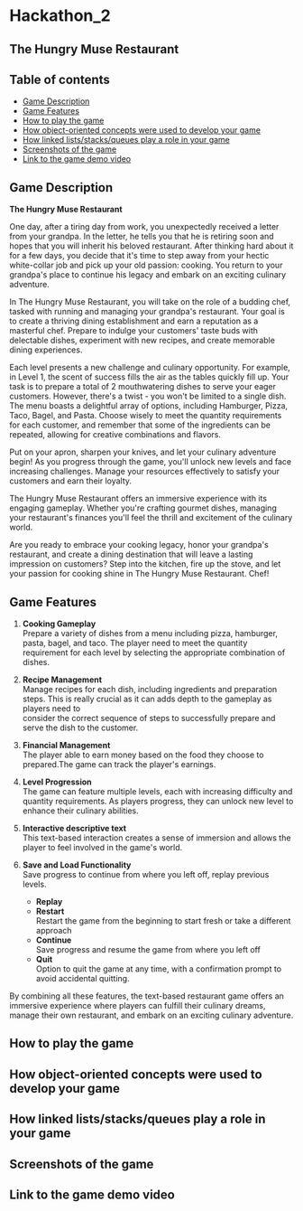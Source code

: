 # Hackathon_2

The Hungry Muse Restaurant
------------------------------------------------------------
## Table of contents ## 
- [Game Description](#Game-Description)
- [Game Features](#Game-Features)
- [How to play the game](#How-to-play-the-game)
- [How object-oriented concepts were used to develop your game](#How-object-oriented-concepts-were-used-to-develop-your-game)
- [How linked lists/stacks/queues play a role in your game](#How-linked-lists/stacks/queues-play-a-role-in-your-game)
- [Screenshots of the game](#Screenshots-of-the-game)
- [Link to the game demo video](#Link-to-the-game-demo-video)

## Game Description
**The Hungry Muse Restaurant**

One day, after a tiring day from work, you unexpectedly received a letter from your grandpa. In the letter, he tells you that he is retiring soon and hopes that you will inherit his beloved restaurant. After thinking hard about it for a few days, you decide that it's time to step away from your hectic white-collar job and pick up your old passion: cooking. You return to your grandpa's place to continue his legacy and embark on an exciting culinary adventure.

In The Hungry Muse Restaurant, you will take on the role of a budding chef, tasked with running and managing your grandpa's restaurant. Your goal is to create a thriving dining establishment and earn a reputation as a masterful chef. Prepare to indulge your customers' taste buds with delectable dishes, experiment with new recipes, and create memorable dining experiences.

Each level presents a new challenge and culinary opportunity. For example, in Level 1, the scent of success fills the air as the tables quickly fill up. Your task is to prepare a total of 2 mouthwatering dishes to serve your eager customers. However, there's a twist - you won't be limited to a single dish. The menu boasts a delightful array of options, including Hamburger, Pizza, Taco, Bagel, and Pasta. Choose wisely to meet the quantity requirements for each customer, and remember that some of the ingredients can be repeated, allowing for creative combinations and flavors.

Put on your apron, sharpen your knives, and let your culinary adventure begin! As you progress through the game, you'll unlock new levels and face increasing challenges. Manage your resources effectively to satisfy your customers and earn their loyalty.

The Hungry Muse Restaurant offers an immersive experience with its engaging gameplay. Whether you're crafting gourmet dishes, managing your restaurant's finances you'll feel the thrill and excitement of the culinary world.

Are you ready to embrace your cooking legacy, honor your grandpa's restaurant, and create a dining destination that will leave a lasting impression on customers? Step into the kitchen, fire up the stove, and let your passion for cooking shine in The Hungry Muse Restaurant. Chef!


## Game Features

1. **Cooking Gameplay**<br>
   Prepare a variety of dishes from a menu including pizza, hamburger, pasta, bagel, and taco. The player need to meet the quantity requirement for each level by 
   selecting the appropriate combination of dishes.

2. **Recipe Management**<br>
   Manage recipes for each dish, including ingredients and preparation steps. This is really crucial as it can adds depth to the gameplay as players need to       
   consider the correct sequence of steps to successfully prepare and serve the dish to the customer.

3. **Financial Management**<br>
   The player able to earn money based on the food they choose to prepared.The game can track the player's earnings.

4. **Level Progression**<br>
   The game can feature multiple levels, each with increasing difficulty and quantity requirements. As players progress, they can unlock new level to enhance their 
   culinary abilities.

5. **Interactive descriptive text**<br>
    This text-based interaction creates a sense of immersion and allows the player to feel involved in the game's world.
   
6. **Save and Load Functionality**<br>
   Save progress to continue from where you left off, replay previous levels.
      - **Replay**<br>
      - **Restart**<br>
        Restart the game from the beginning to start fresh or take a different approach<br>
      - **Continue**<br>
        Save progress and resume the game from where you left off
      - **Quit**<br>
        Option to quit the game at any time, with a confirmation prompt to avoid accidental quitting.
   
By combining all these features, the text-based restaurant game offers an immersive experience where players can fulfill their culinary dreams, manage their own restaurant, and embark on an exciting culinary adventure.

## How to play the game  
## How object-oriented concepts were used to develop your game 
## How linked lists/stacks/queues play a role in your game 
## Screenshots of the game 
## Link to the game demo video 
